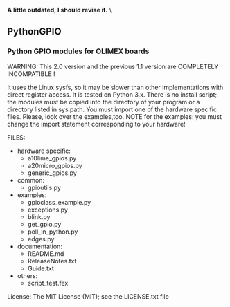 **A little outdated, I should revise it.** \

## PythonGPIO
### Python GPIO modules for OLIMEX boards

WARNING: This 2.0 version and the previous 1.1 version are COMPLETELY INCOMPATIBLE !

It uses the Linux sysfs, so it may be slower than other implementations with direct register access. It is tested on Python 3.x.
There is no install script; the modules must be copied into the directory of your program or a directory listed in sys.path.
You must import one of the hardware specific files.
Please, look over the examples,too.
NOTE for the examples: you must change the import statement corresponding to your hardware!

FILES:
- hardware specific:
	* a10lime_gpios.py
	* a20micro_gpios.py
	* generic_gpios.py
- common:
	* gpioutils.py
- examples:
	* gpioclass_example.py
	* exceptions.py
	* blink.py
	* get_gpio.py
	* poll_in_python.py
	* edges.py
- documentation:
	* README.md
	* ReleaseNotes.txt
	* Guide.txt
- others:
	* script_test.fex


License: The MIT License (MIT); see the LICENSE.txt file

